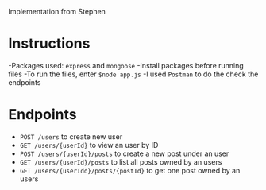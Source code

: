 Implementation from Stephen

# Instructions

-Packages used: `express` and `mongoose`
-Install packages before running files
-To run the files, enter `$node app.js`
-I used `Postman` to do the check the endpoints

# Endpoints
- `POST /users` to create new user
- `GET /users/{userId}` to view an user by ID
- `POST /users/{userId}/posts` to create a new post under an user
- `GET /users/{userId}/posts` to list all posts owned by an users
- `GET /users/{userIdd}/posts/{postId}` to get one post owned by an users

